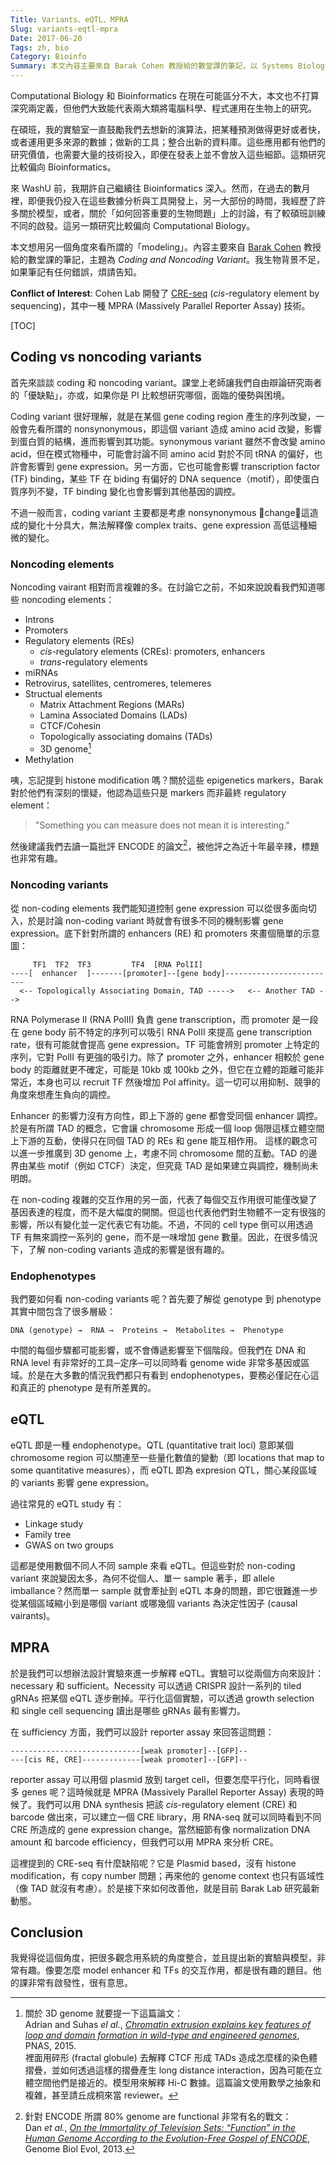 ```yaml
---
Title: Variants、eQTL、MPRA
Slug: variants-eqtl-mpra
Date: 2017-06-20
Tags: zh, bio
Category: Bioinfo
Summary: 本文內容主要來自 Barak Cohen 教授給的數堂課的筆記，以 Systems Biology 的角度來看 coding/noncoding variant modeling 和相關實驗 MPRA。
---
```


Computational Biology 和 Bioinformatics 在現在可能區分不大，本文也不打算深究兩定義，但他們大致能代表兩大類將電腦科學、程式運用在生物上的研究。

在碩班，我的實驗室一直鼓勵我們去想新的演算法，把某種預測做得更好或者快，或者運用更多來源的數據；做新的工具；整合出新的資料庫。這些應用都有他們的研究價值，也需要大量的技術投入，即便在發表上並不會放入這些細節。這類研究比較偏向 Bioinformatics。

來 WashU 前，我期許自己繼續往 Bioinformatics 深入。然而，在過去的數月裡，即便我仍投入在這些數據分析與工具開發上，另一大部份的時間，我經歷了許多關於模型，或者，關於「如何回答重要的生物問題」上的討論，有了較碩班訓練不同的啟發。這另一類研究比較偏向 Computational Biology。

本文想用另一個角度來看所謂的「modeling」。內容主要來自 [Barak Cohen][barak lab] 教授給的數堂課的筆記，主題為 *Coding and Noncoding Variant*。我生物背景不足，如果筆記有任何錯誤，煩請告知。

**Conflict of Interest**: Cohen Lab 開發了 [CRE-seq][CRE-seq] (*cis*-regulatory element by sequencing)，其中一種 MPRA (Massively Parallel Reporter Assay) 技術。

[barak lab]: http://genetics.wustl.edu/bclab/
[CRE-seq]: http://www.pnas.org/content/109/47/19498.short

[TOC]


## Coding vs noncoding variants
首先來談談 coding 和 noncoding variant。課堂上老師讓我們自由辯論研究兩者的「優缺點」，亦或，如果你是 PI 比較想研究哪個，面臨的優勢與困境。

Coding variant 很好理解，就是在某個 gene coding region 產生的序列改變，一般會先看所謂的 nonsynonymous，即這個 variant 造成 amino acid 改變，影響到蛋白質的結構，進而影響到其功能。synonymous variant 雖然不會改變 amino acid，但在模式物種中，可能會討論不同 amino acid 對於不同 tRNA 的偏好，也許會影響到 gene expression。另一方面，它也可能會影響 transcription factor (TF) binding，某些 TF 在 biding 有偏好的 DNA sequence（motif），即使蛋白質序列不變，TF binding 變化也會影響到其他基因的調控。

不過一般而言，coding variant 主要都是考慮 nonsynonymous change，這造成的變化十分具大，無法解釋像 complex traits、gene expression 高低這種細微的變化。


### Noncoding elements
Noncoding vairant 相對而言複雜的多。在討論它之前，不如來說說看我們知道哪些 noncoding elements：

- Introns
- Promoters
- Regulatory elements (REs)
    - *cis*-regulatory elements (CREs): promoters, enhancers
    - *trans*-regulatory elements
- miRNAs
- Retrovirus, satellites, centromeres, telemeres
- Structual elements 
    - Matrix Attachment Regions (MARs)
    - Lamina Associated Domains (LADs)
    - CTCF/Cohesin
    - Topologically associating domains (TADs)
    - 3D genome[^3D genome]
- Methylation

咦，忘記提到 histone modification 嗎？關於這些 epigenetics markers，Barak 對於他們有深刻的懷疑，他認為這些只是 markers 而非最終 regulatory element：

> "Something you can measure does not mean it is interesting."

然後建議我們去讀一篇批評 ENCODE 的論文[^ENCODE paper]，被他評之為近十年最辛辣，標題也非常有趣。


### Noncoding variants
從 non-coding elements 我們能知道控制 gene expression 可以從很多面向切入，於是討論 non-coding variant 時就會有很多不同的機制影響 gene expression。底下針對所謂的 enhancers (RE) 和 promoters 來畫個簡單的示意圖：

```text
     TF1  TF2  TF3         TF4  [RNA PolII]
----[  enhancer  ]-------[promoter]--[gene body]-------------------------
  <-- Topologically Associating Domain, TAD ----->   <-- Another TAD -->
```

RNA Polymerase II (RNA PolII) 負責 gene transcription，而 promoter 是一段在 gene body 前不特定的序列可以吸引 RNA PolII 來提高 gene transcription rate，很有可能就會提高 gene expression。TF 可能會辨別 promoter 上特定的序列，它對 PolII 有更強的吸引力。除了 promoter 之外，enhancer 相較於 gene body 的距離就更不確定，可能是 10kb 或 100kb 之外，但它在立體的距離可能非常近，本身也可以 recruit TF 然後增加 Pol affinity。這一切可以用抑制、競爭的角度來想產生負向的調控。

Enhancer 的影響力沒有方向性，即上下游的 gene 都會受同個 enhancer 調控。於是有所謂 TAD 的概念，它會讓 chromosome 形成一個 loop 侷限這樣立體空間上下游的互動，使得只在同個 TAD 的 REs 和 gene 能互相作用。
這樣的觀念可以進一步推廣到 3D genome 上，考慮不同 chromosome 間的互動。TAD 的邊界由某些 motif（例如 CTCF）決定，但究竟 TAD 是如果建立與調控，機制尚未明朗。

在 non-coding 複雜的交互作用的另一面，代表了每個交互作用很可能僅改變了基因表達的程度，而不是大幅度的開關。但這也代表他們對生物體不一定有很強的影響，所以有變化並一定代表它有功能。不過，不同的 cell type 倒可以用透過 TF 有無來調控一系列的 gene，而不是一味增加 gene 數量。因此，在很多情況下，了解 non-coding variants 造成的影響是很有趣的。


### Endophenotypes
我們要如何看 non-coding variants 呢？首先要了解從 genotype 到 phenotype 其實中間包含了很多層級：

```text
DNA (genotype) →  RNA →  Proteins →  Metabolites →  Phenotype
```

中間的每個步驟都可能影響，或不會傳遞影響至下個階段。但我們在 DNA 和 RNA level 有非常好的工具─定序─可以同時看 genome wide 非常多基因或區域。於是在大多數的情況我們都只有看到 endophenotypes，要務必僅記在心這和真正的 phenotype 是有所差異的。


## eQTL
eQTL 即是一種 endophenotype。QTL (quantitative trait loci) 意即某個 chromosome region 可以關連至一些量化數值的變動（即 locations that map to some quantitative measures），而 eQTL 即為 expresion QTL，關心某段區域的 variants 影響 gene expression。

過往常見的 eQTL study 有：

- Linkage study
- Family tree
- GWAS on two groups

這都是使用數個不同人不同 sample 來看 eQTL。但這些對於 non-coding variant 來說變因太多，為何不從個人、單一 sample 著手，即 allele imballance？然而單一 sample 就會牽扯到 eQTL 本身的問題，即它很難進一步從某個區域縮小到是哪個 variant 或哪幾個 variants 為決定性因子 (causal vairants)。


## MPRA
於是我們可以想辦法設計實驗來進一步解釋 eQTL。實驗可以從兩個方向來設計：necessary 和 sufficient。Necessity 可以透過 CRISPR 設計一系列的 tiled gRNAs 把某個 eQTL 逐步刪掉。平行化這個實驗，可以透過 growth selection 和 single cell sequencing 讀出是哪些 gRNAs 最有影響力。

在 sufficiency 方面，我們可以設計 reporter assay 來回答這問題：

```text
-----------------------------[weak promoter]--[GFP]--
---[cis RE, CRE]-------------[weak promoter]--[GFP]--
```

reporter assay 可以用個 plasmid 放到 target cell，但要怎麼平行化，同時看很多 genes 呢？這時候就是 MPRA (Massively Parallel Reporter Assay) 表現的時候了。我們可以用 DNA synthesis 把該 *cis*-regulatory element (CRE) 和 barcode 做出來，可以建立一個 CRE library，用 RNA-seq 就可以同時看到不同 CRE 所造成的 gene expression change。當然細節有像 normalization DNA amount 和 barcode efficiency，但我們可以用 MPRA 來分析 CRE。

這裡提到的 CRE-seq 有什麼缺陷呢？它是 Plasmid based，沒有 histone modification，有 copy number 問題；再來他的 genome context 也只有區域性（像 TAD 就沒有考慮）。於是接下來如何改善他，就是目前 Barak Lab 研究最新動態。


## Conclusion
我覺得從這個角度，把很多觀念用系統的角度整合，並且提出新的實驗與模型，非常有趣。像要怎麼 model enhancer 和 TFs 的交互作用，都是很有趣的題目。他的課非常有啟發性，很有意思。


[^3D genome]: 關於 3D genome 就要提一下這篇論文：<br>
Adrian and Suhas *el al.*, [*Chromatin extrusion explains key features of loop and domain formation in wild-type and engineered genomes*](http://www.pnas.org/content/112/47/E6456.abstract), PNAS, 2015.<br>
裡面用碎形 (fractal globule) 去解釋 CTCF 形成 TADs 造成怎麼樣的染色體摺疊，並如何透過這樣的摺疊產生 long distance interaction，因為可能在立體空間他們是接近的。模型用來解釋 Hi-C 數據。這篇論文使用數學之抽象和複雜，甚至請丘成桐來當 reviewer。

[^ENCODE paper]: 針對 ENCODE 所謂 80% genome are functional 非常有名的戰文：<br>Dan *et al.*, [*On the Immortality of Television Sets: “Function” in the Human Genome According to the Evolution-Free Gospel of ENCODE*](https://academic.oup.com/gbe/article-lookup/doi/10.1093/gbe/evt028), Genome Biol Evol, 2013.
